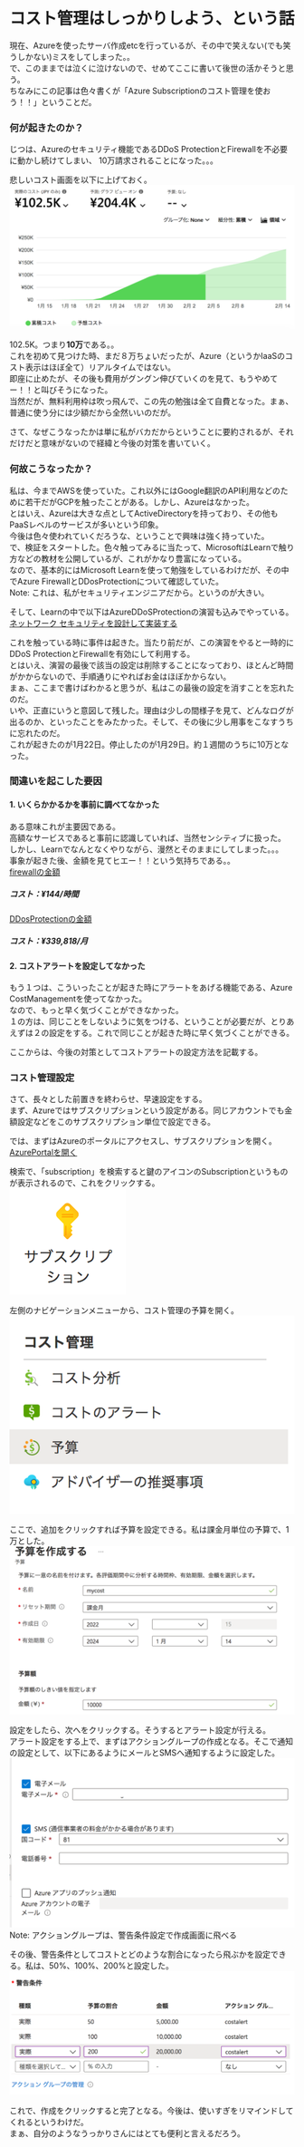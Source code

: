 # コスト管理はしっかりしよう、という話

現在、Azureを使ったサーバ作成etcを行っているが、その中で笑えない(でも笑うしかない)ミスをしてしまった。。  
で、このままでは泣くに泣けないので、せめてここに書いて後世の活かそうと思う。  
ちなみにこの記事は色々書くが「Azure Subscriptionのコスト管理を使おう！！」ということだ。  

### 何が起きたのか？

じつは、Azureのセキュリティ機能であるDDoS ProtectionとFirewallを不必要に動かし続けてしまい、
10万請求されることになった。。。  

悲しいコスト画面を以下に上げておく。
![コスト予測画面](images/billings.png)  

102.5K。つまり**10万**である。。  
これを初めて見つけた時、まだ８万ちょいだったが、Azure（というかIaaSのコスト表示はほぼ全て）リアルタイムではない。  
即座に止めたが、その後も費用がグングン伸びていくのを見て、もうやめてー！！と叫びそうになった。  
当然だが、無料利用枠は吹っ飛んで、この先の勉強は全て自費となった。まぁ、普通に使う分には少額だから全然いいのだが。  

さて、なぜこうなったかは単に私がバカだからということに要約されるが、それだけだと意味がないので経緯と今後の対策を書いていく。  

### 何故こうなったか？

私は、今までAWSを使っていた。これ以外にはGoogle翻訳のAPI利用などのために若干だがGCPを触ったことがある。しかし、Azureはなかった。  
とはいえ、Azureは大きな点としてActiveDirectoryを持っており、その他もPaaSレベルのサービスが多いという印象。  
今後は色々使われていくだろうな、ということで興味は強く持っていた。  
で、検証をスタートした。色々触ってみるに当たって、MicrosoftはLearnで触り方などの教材を公開しているが、これがかなり豊富になっている。  
なので、基本的にはMicrosoft Learnを使って勉強をしているわけだが、その中でAzure FirewallとDDosProtectionについて確認していた。  
Note: これは、私がセキュリティエンジニアだから。というのが大きい。  

そして、Learnの中で以下はAzureDDoSProtectionの演習も込みでやっている。  
[ネットワーク セキュリティを設計して実装する](https://docs.microsoft.com/ja-jp/learn/modules/design-implement-network-security-monitoring/)

これを触っている時に事件は起きた。当たり前だが、この演習をやると一時的にDDoS ProtectionとFirewallを有効にして利用する。  
とはいえ、演習の最後で該当の設定は削除することになっており、ほとんど時間がかからないので、手順通りにやればお金はほぼかからない。  
まぁ、ここまで書けばわかると思うが、私はこの最後の設定を消すことを忘れたのだ。  
いや、正直にいうと意図して残した。理由は少しの間様子を見て、どんなログが出るのか、といったことをみたかった。そして、その後に少し用事をこなすうちに忘れたのだ。  
これが起きたのが1月22日。停止したのが1月29日。約１週間のうちに10万となった。  

### 間違いを起こした要因  

#### 1. いくらかかるかを事前に調べてなかった  

ある意味これが主要因である。  
高額なサービスであると事前に認識していれば、当然センシティブに扱った。  
しかし、Learnでなんとなくやりながら、漫然とそのままにしてしまった。。。  
事象が起きた後、金額を見てヒエー！！という気持ちである。。  
[firewallの金額](https://azure.microsoft.com/ja-jp/pricing/details/azure-firewall)  
##### コスト：**¥144/時間**  

[DDosProtectionの金額](https://azure.microsoft.com/ja-jp/pricing/details/ddos-protection)  
##### コスト：**¥339,818/月**    

#### 2. コストアラートを設定してなかった

もう１つは、こういったことが起きた時にアラートをあげる機能である、Azure CostManagementを使ってなかった。  
なので、もっと早く気づくことができなかった。  
１の方は、同じことをしないように気をつける、ということが必要だが、とりあえずは２の設定をする。これで同じことが起きた時に早く気づくことができる。  

ここからは、今後の対策としてコストアラートの設定方法を記載する。  

### コスト管理設定  

さて、長々とした前置きを終わらせ、早速設定をする。  
まず、Azureではサブスクリプションという設定がある。同じアカウントでも金額設定などをこのサブスクリプション単位で設定できる。  

では、まずはAzureのポータルにアクセスし、サブスクリプションを開く。  
[AzurePortalを開く](https://portal.azure.com)  

検索で、「subscription」を検索すると鍵のアイコンのSubscriptionというものが表示されるので、これをクリックする。  
![AzureSubscription](images/subscription.png)

左側のナビゲーションメニューから、コスト管理の予算を開く。  
![AzureCostmanagement1](images/costman1.png)  

ここで、追加をクリックすれば予算を設定できる。私は課金月単位の予算で、1万とした。  
![AzureCostmanagement2](images/costman2.png)  

設定をしたら、次へをクリックする。そうするとアラート設定が行える。  
アラート設定をする上で、まずはアクショングループの作成となる。そこで通知の設定として、以下にあるようにメールとSMSへ通知するように設定した。  
![AzureCostmanagement3](images/costman3.png)  
Note: アクショングループは、警告条件設定で作成画面に飛べる  

その後、警告条件としてコストとどのような割合になったら飛ぶかを設定できる。私は、50%、100%、200%と設定した。  
![AzureCostmanagement4](images/costman4.png)  

これで、作成をクリックすると完了となる。今後は、使いすぎをリマインドしてくれるというわけだ。  
まぁ、自分のようなうっかりさんにはとても便利と言えるだろう。  

